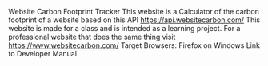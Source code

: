 Website Carbon Footprint Tracker
This website is a Calculator of the carbon footprint of a website based on this API https://api.websitecarbon.com/ This website is made for a class and is intended as a learning project. For a professional website that does the same thing visit https://www.websitecarbon.com/ 
Target Browsers: Firefox on Windows
Link to Developer Manual
